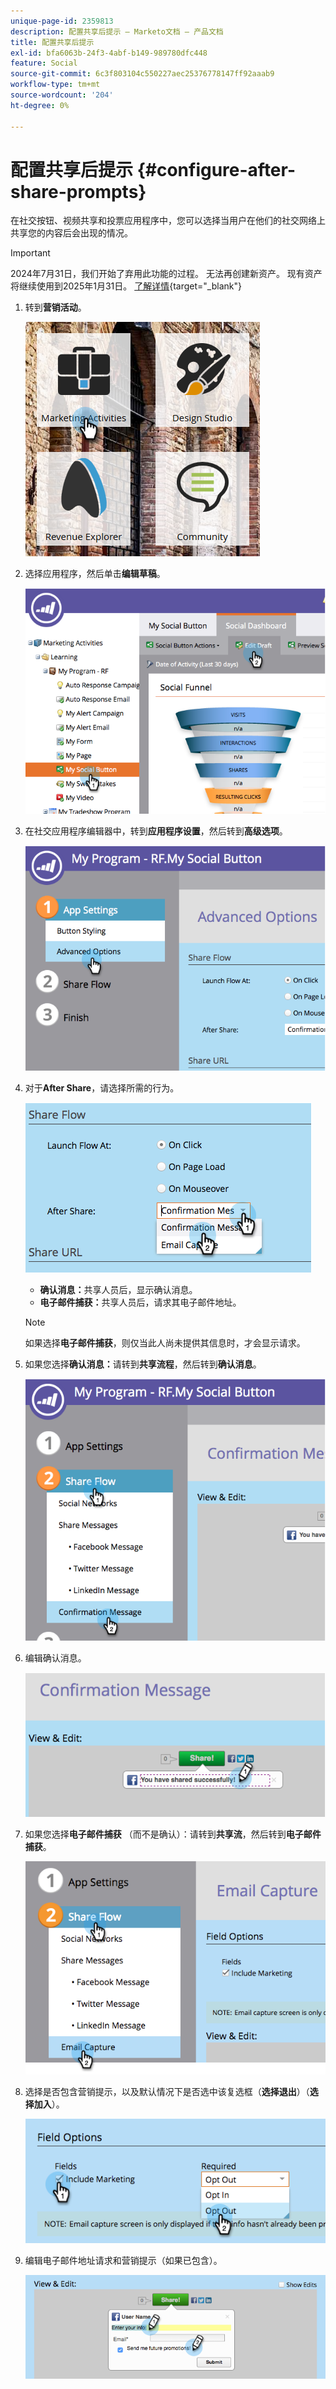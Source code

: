 ```yaml
---
unique-page-id: 2359813
description: 配置共享后提示 — Marketo文档 — 产品文档
title: 配置共享后提示
exl-id: bfa6063b-24f3-4abf-b149-989780dfc448
feature: Social
source-git-commit: 6c3f803104c550227aec25376778147ff92aaab9
workflow-type: tm+mt
source-wordcount: '204'
ht-degree: 0%

---
```


# 配置共享后提示 {#configure-after-share-prompts}

在社交按钮、视频共享和投票应用程序中，您可以选择当用户在他们的社交网络上共享您的内容后会出现的情况。

>[!IMPORTANT]
>
>2024年7月31日，我们开始了弃用此功能的过程。 无法再创建新资产。 现有资产将继续使用到2025年1月31日。 [了解详情](https://nation.marketo.com/t5/employee-blogs/marketo-engage-social-features-deprecation/ba-p/351977){target="_blank"}

1. 转到&#x200B;**营销活动**。

   ![](assets/ma.png)

1. 选择应用程序，然后单击&#x200B;**编辑草稿**。

   ![](assets/image2015-4-21-12-3a1-3a11.png)

1. 在社交应用程序编辑器中，转到&#x200B;**应用程序设置**，然后转到&#x200B;**高级选项**。

   ![](assets/image2015-4-21-12-3a10-3a54.png)

1. 对于&#x200B;**After Share**，请选择所需的行为。

   ![](assets/image2015-4-21-12-3a18-3a32.png)

   * **确认消息：**&#x200B;共享人员后，显示确认消息。
   * **电子邮件捕获：**&#x200B;共享人员后，请求其电子邮件地址。

   >[!NOTE]
   >
   >如果选择&#x200B;**电子邮件捕获**，则仅当此人尚未提供其信息时，才会显示请求。

1. 如果您选择&#x200B;**确认消息：**&#x200B;请转到&#x200B;**共享流程**，然后转到&#x200B;**确认消息**。

   ![](assets/image2015-4-21-12-3a26-3a10.png)

1. 编辑确认消息。

   ![](assets/image2015-4-21-12-3a31-3a41.png)

1. 如果您选择&#x200B;**电子邮件捕获** （而不是确认）：请转到&#x200B;**共享流**，然后转到&#x200B;**电子邮件捕获**。

   ![](assets/image2015-4-21-12-3a46-3a15.png)

1. 选择是否包含营销提示，以及默认情况下是否选中该复选框（**选择退出**）（**选择加入**）。

   ![](assets/image2015-4-21-12-3a48-3a51.png)

1. 编辑电子邮件地址请求和营销提示（如果已包含）。

   ![](assets/image2015-4-21-12-3a52-3a49.png)
